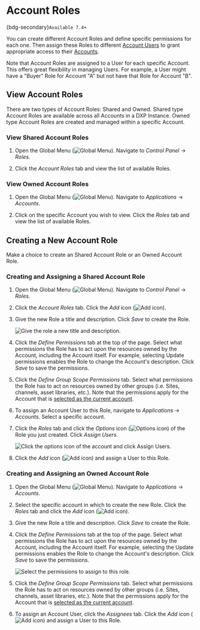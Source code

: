# Account Roles

{bdg-secondary}`Available 7.4+`

You can create different Account Roles and define specific permissions for each one. Then assign these Roles to different [Account Users](./accounts/account-users.md) to grant appropriate access to their [Accounts](../accounts.md). 

Note that Account Roles are assigned to a User for each specific Account. This offers great flexibility in managing Users. For example, a User might have a "Buyer" Role for Account "A" but not have that Role for Account "B".

## View Account Roles

There are two types of Account Roles: Shared and Owned. Shared type Account Roles are available across all Accounts in a DXP Instance. Owned type Account Roles are created and managed within a specific Account.

### View Shared Account Roles

1. Open the Global Menu (![Global Menu](../../images/icon-applications-menu.png)). Navigate to *Control Panel* &rarr; *Roles*.

1. Click the *Account Roles* tab and view the list of available Roles.

### View Owned Account Roles

1. Open the Global Menu (![Global Menu](../../images/icon-applications-menu.png)). Navigate to *Applications* &rarr; *Accounts*.

1. Click on the specific Account you wish to view. Click the *Roles* tab and view the list of available Roles.

## Creating a New Account Role

Make a choice to create an Shared Account Role or an Owned Account Role.

### Creating and Assigning a Shared Account Role

1. Open the Global Menu (![Global Menu](../../images/icon-applications-menu.png)). Navigate to *Control Panel* &rarr; *Roles*.

1. Click the *Account Roles* tab. Click the _Add_ icon (![Add icon](../../images/icon-add.png)).

1. Give the new Role a title and description. Click *Save* to create the Role. 

   ![Give the role a new title and description.](./account-roles/images/01.png)

1. Click the *Define Permissions* tab at the top of the page. Select what permissions the Role has to act upon the resources owned by the Account, including the Account itself. For example, selecting Update permissions enables the Role to change the Account's description. Click *Save* to save the permissions.

1. Click the *Define Group Scope Permissions* tab. Select what permissions the Role has to act on resources owned by other groups (i.e. Sites, channels, asset libraries, etc.). Note that the permissions apply for the Account that is [selected as the current account](./account-management-widget.md#using-the-account-management-widget). 

1. To assign an Account User to this Role, navigate to *Applications* &rarr; *Accounts*. Select a specific account. 

1. Click the *Roles* tab and click the _Options_ icon (![Options icon](../../images/icon-actions.png)) of the Role you just created. Click *Assign Users*.

   ![Click the options icon of the account and click Assign Users.](./account-roles/images/02.png)

1. Click the _Add_ icon (![Add icon](../../images/icon-add.png)) and assign a User to this Role.

### Creating and Assigning an Owned Account Role

1. Open the Global Menu (![Global Menu](../../images/icon-applications-menu.png)). Navigate to *Applications* &rarr; *Accounts*.

1. Select the specific account in which to create the new Role. Click the *Roles* tab and click the _Add_ icon (![Add icon](../../images/icon-add.png)).

1. Give the new Role a title and description. Click *Save* to create the Role.

1. Click the *Define Permissions* tab at the top of the page. Select what permissions the Role has to act upon the resources owned by the Account, including the Account itself. For example, selecting the Update permissions enables the Role to change the Account's description. Click *Save* to save the permissions.

   ![Select the permissions to assign to this role.](./account-roles/images/03.png)

1. Click the *Define Group Scope Permissions* tab. Select what permissions the Role has to act on resources owned by other groups (i.e. Sites, channels, asset libraries, etc.). Note that the permissions apply for the Account that is [selected as the current account](./account-management-widget.md#using-the-account-management-widget).

1. To assign an Account User, click the *Assignees* tab. Click the _Add_ icon (![Add icon](../../images/icon-add.png)) and assign a User to this Role.
